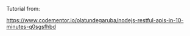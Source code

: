 Tutorial from:

https://www.codementor.io/olatundegaruba/nodejs-restful-apis-in-10-minutes-q0sgsfhbd

